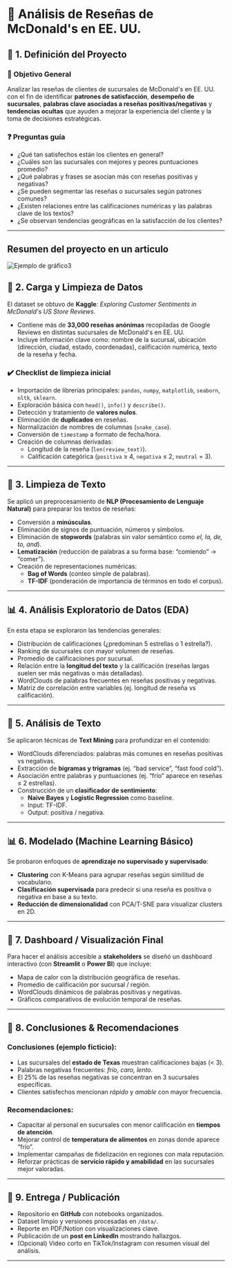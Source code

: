 # 🍟 Análisis de Reseñas de McDonald's en EE. UU.

## 📁 1. Definición del Proyecto  

### 🎯 Objetivo General  
Analizar las reseñas de clientes de sucursales de McDonald's en EE. UU. con el fin de identificar **patrones de satisfacción**, **desempeño de sucursales**, **palabras clave asociadas a reseñas positivas/negativas** y **tendencias ocultas** que ayuden a mejorar la experiencia del cliente y la toma de decisiones estratégicas.  

### ❓ Preguntas guía  
- ¿Qué tan satisfechos están los clientes en general?  
- ¿Cuáles son las sucursales con mejores y peores puntuaciones promedio?  
- ¿Qué palabras y frases se asocian más con reseñas positivas y negativas?  
- ¿Se pueden segmentar las reseñas o sucursales según patrones comunes?  
- ¿Existen relaciones entre las calificaciones numéricas y las palabras clave de los textos?  
- ¿Se observan tendencias geográficas en la satisfacción de los clientes?  

---
## Resumen del proyecto en un articulo
![Ejemplo de gráfico3](/reports/cartel.png)

## 🧹 2. Carga y Limpieza de Datos  

El dataset se obtuvo de **Kaggle**: *Exploring Customer Sentiments in McDonald's US Store Reviews*.  
- Contiene más de **33,000 reseñas anónimas** recopiladas de Google Reviews en distintas sucursales de McDonald's en EE. UU.  
- Incluye información clave como: nombre de la sucursal, ubicación (dirección, ciudad, estado, coordenadas), calificación numérica, texto de la reseña y fecha.  

### ✔️ Checklist de limpieza inicial  
- Importación de librerías principales: `pandas`, `numpy`, `matplotlib`, `seaborn`, `nltk`, `sklearn`.  
- Exploración básica con `head()`, `info()` y `describe()`.  
- Detección y tratamiento de **valores nulos**.  
- Eliminación de **duplicados** en reseñas.  
- Normalización de nombres de columnas (`snake_case`).  
- Conversión de `timestamp` a formato de fecha/hora.  
- Creación de columnas derivadas:  
  - Longitud de la reseña (`len(review_text)`).  
  - Calificación categórica (`positiva` ≥ 4, `negativa` ≤ 2, `neutral` = 3).  

---

## 🧼 3. Limpieza de Texto  

Se aplicó un preprocesamiento de **NLP (Procesamiento de Lenguaje Natural)** para preparar los textos de reseñas:  

- Conversión a **minúsculas**.  
- Eliminación de signos de puntuación, números y símbolos.  
- Eliminación de **stopwords** (palabras sin valor semántico como *el, la, de, to, and*).  
- **Lematización** (reducción de palabras a su forma base: “comiendo” → “comer”).  
- Creación de representaciones numéricas:  
  - **Bag of Words** (conteo simple de palabras).  
  - **TF-IDF** (ponderación de importancia de términos en todo el corpus).  

---

## 📊 4. Análisis Exploratorio de Datos (EDA)  

En esta etapa se exploraron las tendencias generales:  

- Distribución de calificaciones (¿predominan 5 estrellas o 1 estrella?).  
- Ranking de sucursales con mayor volumen de reseñas.  
- Promedio de calificaciones por sucursal.  
- Relación entre la **longitud del texto** y la calificación (reseñas largas suelen ser más negativas o más detalladas).  
- WordClouds de palabras frecuentes en reseñas positivas y negativas.  
- Matriz de correlación entre variables (ej. longitud de reseña vs calificación).  

---

## 🔎 5. Análisis de Texto  

Se aplicaron técnicas de **Text Mining** para profundizar en el contenido:  

- WordClouds diferenciados: palabras más comunes en reseñas positivas vs negativas.  
- Extracción de **bigramas y trigramas** (ej. “bad service”, “fast food cold”).  
- Asociación entre palabras y puntuaciones (ej. “frío” aparece en reseñas ≤ 2 estrellas).  
- Construcción de un **clasificador de sentimiento**:  
  - **Naive Bayes** y **Logistic Regression** como baseline.  
  - Input: TF-IDF.  
  - Output: positiva / negativa.  

---

## 📊 6. Modelado (Machine Learning Básico)  

Se probaron enfoques de **aprendizaje no supervisado y supervisado**:  

- **Clustering** con K-Means para agrupar reseñas según similitud de vocabulario.  
- **Clasificación supervisada** para predecir si una reseña es positiva o negativa en base a su texto.  
- **Reducción de dimensionalidad** con PCA/T-SNE para visualizar clusters en 2D.  

---

## 📍 7. Dashboard / Visualización Final  

Para hacer el análisis accesible a **stakeholders** se diseñó un dashboard interactivo (con **Streamlit** o **Power BI**) que incluye:  

- Mapa de calor con la distribución geográfica de reseñas.  
- Promedio de calificación por sucursal / región.  
- WordClouds dinámicos de palabras positivas y negativas.  
- Gráficos comparativos de evolución temporal de reseñas.  

---

## 📝 8. Conclusiones & Recomendaciones  

### Conclusiones (ejemplo ficticio):  
- Las sucursales del **estado de Texas** muestran calificaciones bajas (< 3).  
- Palabras negativas frecuentes: *frío, caro, lento*.  
- El 25% de las reseñas negativas se concentran en 3 sucursales específicas.  
- Clientes satisfechos mencionan *rápido* y *amable* con mayor frecuencia.  

### Recomendaciones:  
- Capacitar al personal en sucursales con menor calificación en **tiempos de atención**.  
- Mejorar control de **temperatura de alimentos** en zonas donde aparece “frío”.  
- Implementar campañas de fidelización en regiones con mala reputación.  
- Reforzar prácticas de **servicio rápido y amabilidad** en las sucursales mejor valoradas.  

---

## 💾 9. Entrega / Publicación  

- Repositorio en **GitHub** con notebooks organizados.  
- Dataset limpio y versiones procesadas en `/data/`.  
- Reporte en PDF/Notion con visualizaciones clave.  
- Publicación de un **post en LinkedIn** mostrando hallazgos.  
- (Opcional) Video corto en TikTok/Instagram con resumen visual del análisis.  

---
